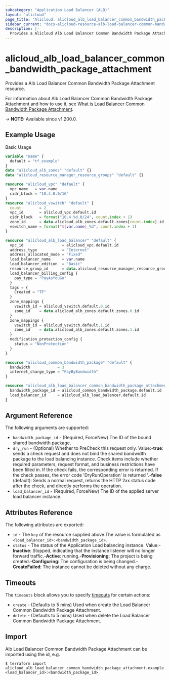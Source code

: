 ```yaml
---
subcategory: "Application Load Balancer (ALB)"
layout: "alicloud"
page_title: "Alicloud: alicloud_alb_load_balancer_common_bandwidth_package_attachment"
sidebar_current: "docs-alicloud-resource-alb-load-balancer-common-bandwidth-package-attachment"
description: |-
  Provides a Alicloud Alb Load Balancer Common Bandwidth Package Attachment resource.
---
```


# alicloud_alb_load_balancer_common_bandwidth_package_attachment

Provides a Alb Load Balancer Common Bandwidth Package Attachment resource.

For information about Alb Load Balancer Common Bandwidth Package Attachment and how to use it, see [What is Load Balancer Common Bandwidth Package Attachment](https://www.alibabacloud.com/help/en/slb/application-load-balancer/developer-reference/api-alb-2020-06-16-attachcommonbandwidthpackagetoloadbalancer).

-> **NOTE:** Available since v1.200.0.

## Example Usage

Basic Usage

```terraform
variable "name" {
  default = "tf_example"
}
data "alicloud_alb_zones" "default" {}
data "alicloud_resource_manager_resource_groups" "default" {}

resource "alicloud_vpc" "default" {
  vpc_name   = var.name
  cidr_block = "10.4.0.0/16"
}
resource "alicloud_vswitch" "default" {
  count        = 2
  vpc_id       = alicloud_vpc.default.id
  cidr_block   = format("10.4.%d.0/24", count.index + 1)
  zone_id      = data.alicloud_alb_zones.default.zones[count.index].id
  vswitch_name = format("${var.name}_%d", count.index + 1)
}

resource "alicloud_alb_load_balancer" "default" {
  vpc_id                 = alicloud_vpc.default.id
  address_type           = "Internet"
  address_allocated_mode = "Fixed"
  load_balancer_name     = var.name
  load_balancer_edition  = "Basic"
  resource_group_id      = data.alicloud_resource_manager_resource_groups.default.groups.0.id
  load_balancer_billing_config {
    pay_type = "PayAsYouGo"
  }
  tags = {
    Created = "TF"
  }
  zone_mappings {
    vswitch_id = alicloud_vswitch.default.0.id
    zone_id    = data.alicloud_alb_zones.default.zones.0.id
  }
  zone_mappings {
    vswitch_id = alicloud_vswitch.default.1.id
    zone_id    = data.alicloud_alb_zones.default.zones.1.id
  }
  modification_protection_config {
    status = "NonProtection"
  }
}

resource "alicloud_common_bandwidth_package" "default" {
  bandwidth            = 3
  internet_charge_type = "PayByBandwidth"
}

resource "alicloud_alb_load_balancer_common_bandwidth_package_attachment" "default" {
  bandwidth_package_id = alicloud_common_bandwidth_package.default.id
  load_balancer_id     = alicloud_alb_load_balancer.default.id
}
```

## Argument Reference

The following arguments are supported:
* `bandwidth_package_id` - (Required, ForceNew) The ID of the bound shared bandwidth package.
* `dry_run` - (Optional) Whether to PreCheck this request only. Value:-**true**: sends a check request and does not bind the shared bandwidth package to the load balancing instance. Check items include whether required parameters, request format, and business restrictions have been filled in. If the check fails, the corresponding error is returned. If the check passes, the error code 'DryRunOperation' is returned '.-**false** (default): Sends a normal request, returns the HTTP 2xx status code after the check, and directly performs the operation.
* `load_balancer_id` - (Required, ForceNew) The ID of the applied server load balancer instance.



## Attributes Reference

The following attributes are exported:
* `id` - The `key` of the resource supplied above.The value is formulated as `<load_balancer_id>:<bandwidth_package_id>`.
* `status` - The status of the Application Load balancing instance. Value:-**Inactive**: Stopped, indicating that the instance listener will no longer forward traffic.-**Active**: running.-**Provisioning**: The project is being created.-**Configuring**: The configuration is being changed.-**CreateFailed**: The instance cannot be deleted without any charge.

## Timeouts

The `timeouts` block allows you to specify [timeouts](https://www.terraform.io/docs/configuration-0-11/resources.html#timeouts) for certain actions:
* `create` - (Defaults to 5 mins) Used when create the Load Balancer Common Bandwidth Package Attachment.
* `delete` - (Defaults to 5 mins) Used when delete the Load Balancer Common Bandwidth Package Attachment.

## Import

Alb Load Balancer Common Bandwidth Package Attachment can be imported using the id, e.g.

```shell
$ terraform import alicloud_alb_load_balancer_common_bandwidth_package_attachment.example <load_balancer_id>:<bandwidth_package_id>
```